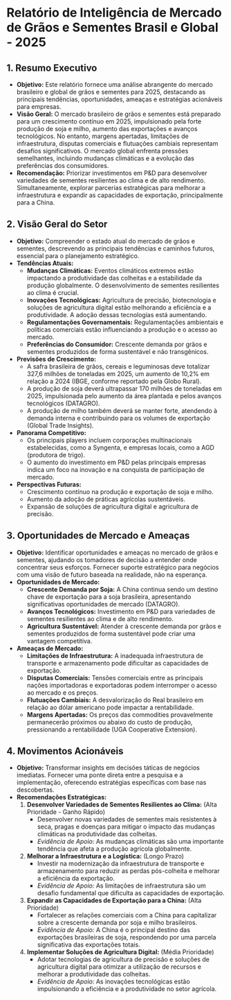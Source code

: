 # Relatório de Inteligência de Mercado de Grãos e Sementes Brasil e Global - 2025

## 1. Resumo Executivo

*   **Objetivo:** Este relatório fornece uma análise abrangente do mercado brasileiro e global de grãos e sementes para 2025, destacando as principais tendências, oportunidades, ameaças e estratégias acionáveis para empresas.
*   **Visão Geral:** O mercado brasileiro de grãos e sementes está preparado para um crescimento contínuo em 2025, impulsionado pela forte produção de soja e milho, aumento das exportações e avanços tecnológicos. No entanto, margens apertadas, limitações de infraestrutura, disputas comerciais e flutuações cambiais representam desafios significativos. O mercado global enfrenta pressões semelhantes, incluindo mudanças climáticas e a evolução das preferências dos consumidores.
*   **Recomendação:** Priorizar investimentos em P&D para desenvolver variedades de sementes resilientes ao clima e de alto rendimento. Simultaneamente, explorar parcerias estratégicas para melhorar a infraestrutura e expandir as capacidades de exportação, principalmente para a China.

## 2. Visão Geral do Setor

*   **Objetivo:** Compreender o estado atual do mercado de grãos e sementes, descrevendo as principais tendências e caminhos futuros, essencial para o planejamento estratégico.
*   **Tendências Atuais:**
    *   **Mudanças Climáticas:** Eventos climáticos extremos estão impactando a produtividade das colheitas e a estabilidade da produção globalmente. O desenvolvimento de sementes resilientes ao clima é crucial.
    *   **Inovações Tecnológicas:** Agricultura de precisão, biotecnologia e soluções de agricultura digital estão melhorando a eficiência e a produtividade. A adoção dessas tecnologias está aumentando.
    *   **Regulamentações Governamentais:** Regulamentações ambientais e políticas comerciais estão influenciando a produção e o acesso ao mercado.
    *   **Preferências do Consumidor:** Crescente demanda por grãos e sementes produzidos de forma sustentável e não transgênicos.
*   **Previsões de Crescimento:**
    *   A safra brasileira de grãos, cereais e leguminosas deve totalizar 327,6 milhões de toneladas em 2025, um aumento de 10,2% em relação a 2024 (IBGE, conforme reportado pela Globo Rural).
    *   A produção de soja deverá ultrapassar 170 milhões de toneladas em 2025, impulsionada pelo aumento da área plantada e pelos avanços tecnológicos (DATAGRO).
    *   A produção de milho também deverá se manter forte, atendendo à demanda interna e contribuindo para os volumes de exportação (Global Trade Insights).
*   **Panorama Competitivo:**
    *   Os principais players incluem corporações multinacionais estabelecidas, como a Syngenta, e empresas locais, como a AGD (produtora de trigo).
    *   O aumento do investimento em P&D pelas principais empresas indica um foco na inovação e na conquista de participação de mercado.
*   **Perspectivas Futuras:**
    *   Crescimento contínuo na produção e exportação de soja e milho.
    *   Aumento da adoção de práticas agrícolas sustentáveis.
    *   Expansão de soluções de agricultura digital e agricultura de precisão.

## 3. Oportunidades de Mercado e Ameaças

*   **Objetivo:** Identificar oportunidades e ameaças no mercado de grãos e sementes, ajudando os tomadores de decisão a entender onde concentrar seus esforços. Fornecer suporte estratégico para negócios com uma visão de futuro baseada na realidade, não na esperança.
*   **Oportunidades de Mercado:**
    *   **Crescente Demanda por Soja:** A China continua sendo um destino chave de exportação para a soja brasileira, apresentando significativas oportunidades de mercado (DATAGRO).
    *   **Avanços Tecnológicos:** Investimento em P&D para variedades de sementes resilientes ao clima e de alto rendimento.
    *   **Agricultura Sustentável:** Atender à crescente demanda por grãos e sementes produzidos de forma sustentável pode criar uma vantagem competitiva.
*   **Ameaças de Mercado:**
    *   **Limitações de Infraestrutura:** A inadequada infraestrutura de transporte e armazenamento pode dificultar as capacidades de exportação.
    *   **Disputas Comerciais:** Tensões comerciais entre as principais nações importadoras e exportadoras podem interromper o acesso ao mercado e os preços.
    *   **Flutuações Cambiais:** A desvalorização do Real brasileiro em relação ao dólar americano pode impactar a rentabilidade.
    *   **Margens Apertadas:** Os preços das commodities provavelmente permanecerão próximos ou abaixo do custo de produção, pressionando a rentabilidade (UGA Cooperative Extension).

## 4. Movimentos Acionáveis

*   **Objetivo:** Transformar insights em decisões táticas de negócios imediatas. Fornecer uma ponte direta entre a pesquisa e a implementação, oferecendo estratégias específicas com base nas descobertas.
*   **Recomendações Estratégicas:**
    1.  **Desenvolver Variedades de Sementes Resilientes ao Clima:** (Alta Prioridade - Ganho Rápido)
        *   Desenvolver novas variedades de sementes mais resistentes à seca, pragas e doenças para mitigar o impacto das mudanças climáticas na produtividade das colheitas.
        *   *Evidência de Apoio:* As mudanças climáticas são uma importante tendência que afeta a produção agrícola globalmente.
    2.  **Melhorar a Infraestrutura e a Logística:** (Longo Prazo)
        *   Investir na modernização da infraestrutura de transporte e armazenamento para reduzir as perdas pós-colheita e melhorar a eficiência da exportação.
        *   *Evidência de Apoio:* As limitações de infraestrutura são um desafio fundamental que dificulta as capacidades de exportação.
    3.  **Expandir as Capacidades de Exportação para a China:** (Alta Prioridade)
        *   Fortalecer as relações comerciais com a China para capitalizar sobre a crescente demanda por soja e milho brasileiros.
        *   *Evidência de Apoio:* A China é o principal destino das exportações brasileiras de soja, respondendo por uma parcela significativa das exportações totais.
    4.  **Implementar Soluções de Agricultura Digital:** (Média Prioridade)
        *   Adotar tecnologias de agricultura de precisão e soluções de agricultura digital para otimizar a utilização de recursos e melhorar a produtividade das colheitas.
        *   *Evidência de Apoio:* As inovações tecnológicas estão impulsionando a eficiência e a produtividade no setor agrícola.